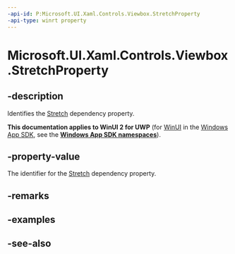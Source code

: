 ```yaml
---
-api-id: P:Microsoft.UI.Xaml.Controls.Viewbox.StretchProperty
-api-type: winrt property
---
```


<!-- Property syntax
public Windows.UI.Xaml.DependencyProperty StretchProperty { get; }
-->

# Microsoft.UI.Xaml.Controls.Viewbox.StretchProperty

## -description
Identifies the [Stretch](viewbox_stretch.md) dependency property.

**This documentation applies to WinUI 2 for UWP** (for [WinUI](/windows/apps/winui/winui3/) in the [Windows App SDK](/windows/apps/windows-app-sdk/), see the **[Windows App SDK namespaces](/windows/windows-app-sdk/api/winrt/)**).

## -property-value
The identifier for the [Stretch](viewbox_stretch.md) dependency property.

## -remarks

## -examples

## -see-also

